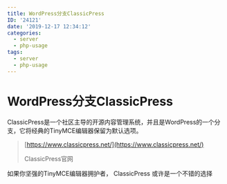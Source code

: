 ```yaml
---
title: WordPress分支ClassicPress
ID: '24121'
date: '2019-12-17 12:34:12'
categories:
  - server
  - php-usage
tags:
  - server
  - php-usage
---
```


# WordPress分支ClassicPress

ClassicPress是一个社区主导的开源内容管理系统，并且是WordPress的一个分支，它将经典的TinyMCE编辑器保留为默认选项。

> [https://www.classicpress.net/](https://www.classicpress.net/)
> 
> ClassicPress官网

如果你坚强的TinyMCE编辑器拥护者， ClassicPress 或许是一个不错的选择
 
 
 
 
 
